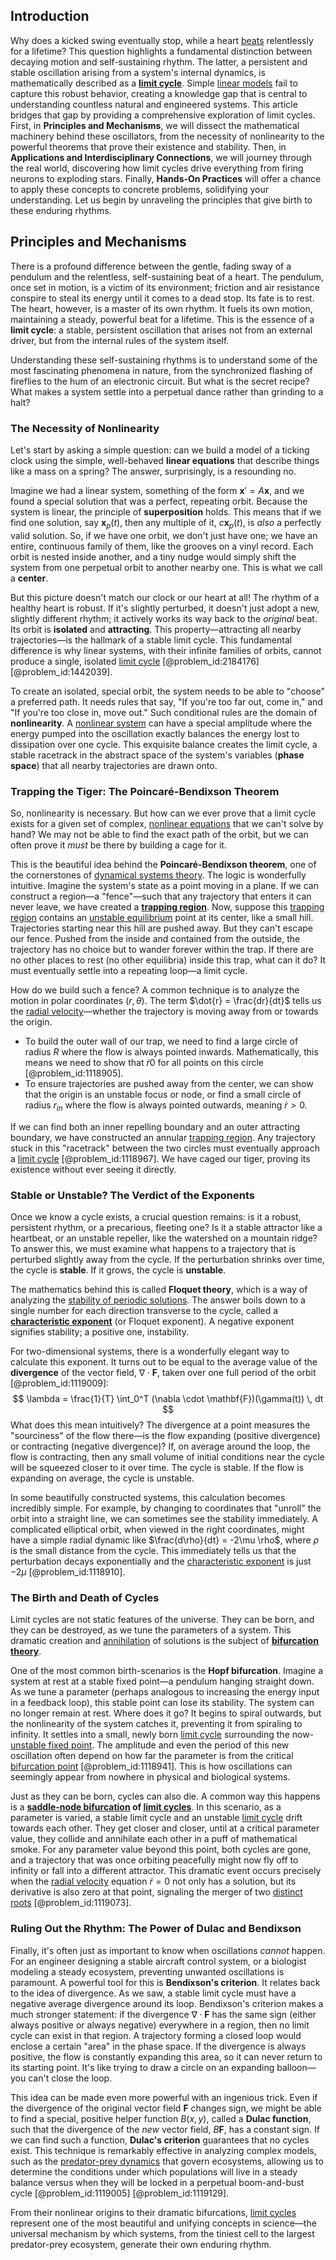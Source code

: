 ## Introduction
Why does a kicked swing eventually stop, while a heart [beats](@article_id:191434) relentlessly for a lifetime? This question highlights a fundamental distinction between decaying motion and self-sustaining rhythm. The latter, a persistent and stable oscillation arising from a system's internal dynamics, is mathematically described as a **[limit cycle](@article_id:180332)**. Simple [linear models](@article_id:177808) fail to capture this robust behavior, creating a knowledge gap that is central to understanding countless natural and engineered systems. This article bridges that gap by providing a comprehensive exploration of limit cycles. First, in **Principles and Mechanisms**, we will dissect the mathematical machinery behind these oscillators, from the necessity of nonlinearity to the powerful theorems that prove their existence and stability. Then, in **Applications and Interdisciplinary Connections**, we will journey through the real world, discovering how limit cycles drive everything from firing neurons to exploding stars. Finally, **Hands-On Practices** will offer a chance to apply these concepts to concrete problems, solidifying your understanding. Let us begin by unraveling the principles that give birth to these enduring rhythms.

## Principles and Mechanisms

There is a profound difference between the gentle, fading sway of a pendulum and the relentless, self-sustaining beat of a heart. The pendulum, once set in motion, is a victim of its environment; friction and air resistance conspire to steal its energy until it comes to a dead stop. Its fate is to rest. The heart, however, is a master of its own rhythm. It fuels its own motion, maintaining a steady, powerful beat for a lifetime. This is the essence of a **limit cycle**: a stable, persistent oscillation that arises not from an external driver, but from the internal rules of the system itself.

Understanding these self-sustaining rhythms is to understand some of the most fascinating phenomena in nature, from the synchronized flashing of fireflies to the hum of an electronic circuit. But what is the secret recipe? What makes a system settle into a perpetual dance rather than grinding to a halt?

### The Necessity of Nonlinearity

Let's start by asking a simple question: can we build a model of a ticking clock using the simple, well-behaved **linear equations** that describe things like a mass on a spring? The answer, surprisingly, is a resounding no.

Imagine we had a linear system, something of the form $\mathbf{x}' = A\mathbf{x}$, and we found a special solution that was a perfect, repeating orbit. Because the system is linear, the principle of **superposition** holds. This means that if we find one solution, say $\mathbf{x}_p(t)$, then any multiple of it, $c \mathbf{x}_p(t)$, is *also* a perfectly valid solution. So, if we have one orbit, we don't just have one; we have an entire, continuous family of them, like the grooves on a vinyl record. Each orbit is nested inside another, and a tiny nudge would simply shift the system from one perpetual orbit to another nearby one. This is what we call a **center**.

But this picture doesn't match our clock or our heart at all! The rhythm of a healthy heart is robust. If it's slightly perturbed, it doesn't just adopt a new, slightly different rhythm; it actively works its way back to the *original* beat. Its orbit is **isolated** and **attracting**. This property—attracting all nearby trajectories—is the hallmark of a stable limit cycle. This fundamental difference is why linear systems, with their infinite families of orbits, cannot produce a single, isolated [limit cycle](@article_id:180332) [@problem_id:2184176] [@problem_id:1442039].

To create an isolated, special orbit, the system needs to be able to "choose" a preferred path. It needs rules that say, "If you're too far out, come in," and "If you're too close in, move out." Such conditional rules are the domain of **nonlinearity**. A [nonlinear system](@article_id:162210) can have a special amplitude where the energy pumped into the oscillation exactly balances the energy lost to dissipation over one cycle. This exquisite balance creates the limit cycle, a stable racetrack in the abstract space of the system's variables (**phase space**) that all nearby trajectories are drawn onto.

### Trapping the Tiger: The Poincaré-Bendixson Theorem

So, nonlinearity is necessary. But how can we ever prove that a limit cycle exists for a given set of complex, [nonlinear equations](@article_id:145358) that we can't solve by hand? We may not be able to find the exact path of the orbit, but we can often prove it *must* be there by building a cage for it.

This is the beautiful idea behind the **Poincaré-Bendixson theorem**, one of the cornerstones of [dynamical systems theory](@article_id:202213). The logic is wonderfully intuitive. Imagine the system's state as a point moving in a plane. If we can construct a region—a "fence"—such that any trajectory that enters it can never leave, we have created a **[trapping region](@article_id:265544)**.
Now, suppose this [trapping region](@article_id:265544) contains an [unstable equilibrium](@article_id:173812) point at its center, like a small hill. Trajectories starting near this hill are pushed away. But they can't escape our fence. Pushed from the inside and contained from the outside, the trajectory has no choice but to wander forever within the trap. If there are no other places to rest (no other equilibria) inside this trap, what can it do? It must eventually settle into a repeating loop—a limit cycle.

How do we build such a fence? A common technique is to analyze the motion in polar coordinates $(r, \theta)$. The term $\dot{r} = \frac{dr}{dt}$ tells us the [radial velocity](@article_id:159330)—whether the trajectory is moving away from or towards the origin.
- To build the outer wall of our trap, we need to find a large circle of radius $R$ where the flow is always pointed inwards. Mathematically, this means we need to show that $\dot{r}  0$ for all points on this circle [@problem_id:1118905].
- To ensure trajectories are pushed away from the center, we can show that the origin is an unstable focus or node, or find a small circle of radius $r_{in}$ where the flow is always pointed outwards, meaning $\dot{r} > 0$.

If we can find both an inner repelling boundary and an outer attracting boundary, we have constructed an annular [trapping region](@article_id:265544). Any trajectory stuck in this "racetrack" between the two circles must eventually approach a [limit cycle](@article_id:180332) [@problem_id:1118967]. We have caged our tiger, proving its existence without ever seeing it directly.

### Stable or Unstable? The Verdict of the Exponents

Once we know a cycle exists, a crucial question remains: is it a robust, persistent rhythm, or a precarious, fleeting one? Is it a stable attractor like a heartbeat, or an unstable repeller, like the watershed on a mountain ridge?
To answer this, we must examine what happens to a trajectory that is perturbed slightly away from the cycle. If the perturbation shrinks over time, the cycle is **stable**. If it grows, the cycle is **unstable**.

The mathematics behind this is called **Floquet theory**, which is a way of analyzing the [stability of periodic solutions](@article_id:269447). The answer boils down to a single number for each direction transverse to the cycle, called a **[characteristic exponent](@article_id:188483)** (or Floquet exponent). A negative exponent signifies stability; a positive one, instability.

For two-dimensional systems, there is a wonderfully elegant way to calculate this exponent. It turns out to be equal to the average value of the **divergence** of the vector field, $\nabla \cdot \mathbf{F}$, taken over one full period of the orbit [@problem_id:1119009]:
$$
\lambda = \frac{1}{T} \int_0^T (\nabla \cdot \mathbf{F})(\gamma(t)) \, dt
$$
What does this mean intuitively? The divergence at a point measures the "sourciness" of the flow there—is the flow expanding (positive divergence) or contracting (negative divergence)? If, on average around the loop, the flow is contracting, then any small volume of initial conditions near the cycle will be squeezed closer to it over time. The cycle is stable. If the flow is expanding on average, the cycle is unstable.

In some beautifully constructed systems, this calculation becomes incredibly simple. For example, by changing to coordinates that "unroll" the orbit into a straight line, we can sometimes see the stability immediately. A complicated elliptical orbit, when viewed in the right coordinates, might have a simple radial dynamic like $\frac{d\rho}{dt} = -2\mu \rho$, where $\rho$ is the small distance from the cycle. This immediately tells us that the perturbation decays exponentially and the [characteristic exponent](@article_id:188483) is just $-2\mu$ [@problem_id:1118910].

### The Birth and Death of Cycles

Limit cycles are not static features of the universe. They can be born, and they can be destroyed, as we tune the parameters of a system. This dramatic creation and [annihilation](@article_id:158870) of solutions is the subject of **[bifurcation theory](@article_id:143067)**.

One of the most common birth-scenarios is the **Hopf bifurcation**. Imagine a system at rest at a stable fixed point—a pendulum hanging straight down. As we tune a parameter (perhaps analogous to increasing the energy input in a feedback loop), this stable point can lose its stability. The system can no longer remain at rest. Where does it go? It begins to spiral outwards, but the nonlinearity of the system catches it, preventing it from spiraling to infinity. It settles into a small, newly born [limit cycle](@article_id:180332) surrounding the now-[unstable fixed point](@article_id:268535). The amplitude and even the period of this new oscillation often depend on how far the parameter is from the critical [bifurcation point](@article_id:165327) [@problem_id:1118941]. This is how oscillations can seemingly appear from nowhere in physical and biological systems.

Just as they can be born, cycles can also die. A common way this happens is a **[saddle-node bifurcation](@article_id:269329) of [limit cycles](@article_id:274050)**. In this scenario, as a parameter is varied, a stable limit cycle and an unstable [limit cycle](@article_id:180332) drift towards each other. They get closer and closer, until at a critical parameter value, they collide and annihilate each other in a puff of mathematical smoke. For any parameter value beyond this point, both cycles are gone, and a trajectory that was once orbiting peacefully might now fly off to infinity or fall into a different attractor. This dramatic event occurs precisely when the [radial velocity](@article_id:159330) equation $\dot{r}=0$ not only has a solution, but its derivative is also zero at that point, signaling the merger of two [distinct roots](@article_id:266890) [@problem_id:1119073].

### Ruling Out the Rhythm: The Power of Dulac and Bendixson

Finally, it's often just as important to know when oscillations *cannot* happen. For an engineer designing a stable aircraft control system, or a biologist modeling a steady ecosystem, preventing unwanted oscillations is paramount.
A powerful tool for this is **Bendixson's criterion**. It relates back to the idea of divergence. As we saw, a stable limit cycle must have a negative average divergence around its loop. Bendixson's criterion makes a much stronger statement: if the divergence $\nabla \cdot \mathbf{F}$ has the same sign (either always positive or always negative) everywhere in a region, then no limit cycle can exist in that region. A trajectory forming a closed loop would enclose a certain "area" in the phase space. If the divergence is always positive, the flow is constantly expanding this area, so it can never return to its starting point. It's like trying to draw a circle on an expanding balloon—you can't close the loop.

This idea can be made even more powerful with an ingenious trick. Even if the divergence of the original vector field $\mathbf{F}$ changes sign, we might be able to find a special, positive helper function $B(x,y)$, called a **Dulac function**, such that the divergence of the *new* vector field, $B\mathbf{F}$, has a constant sign. If we can find such a function, **Dulac's criterion** guarantees that no cycles exist. This technique is remarkably effective in analyzing complex models, such as the [predator-prey dynamics](@article_id:275947) that govern ecosystems, allowing us to determine the conditions under which populations will live in a steady balance versus when they will be locked in a perpetual boom-and-bust cycle [@problem_id:1119005] [@problem_id:1119129].

From their nonlinear origins to their dramatic bifurcations, [limit cycles](@article_id:274050) represent one of the most beautiful and unifying concepts in science—the universal mechanism by which systems, from the tiniest cell to the largest predator-prey ecosystem, generate their own enduring rhythm.